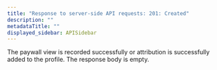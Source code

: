 ```yaml
---
title: "Response to server-side API requests: 201: Created"
description: ""
metadataTitle: ""
displayed_sidebar: APISidebar
---
```




The paywall view is recorded successfully or attribution is successfully added to the profile. The response body is empty.
